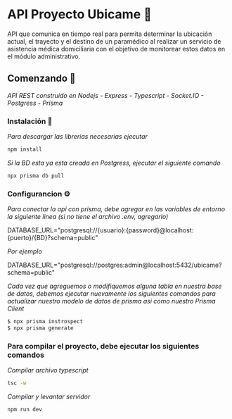 # API Proyecto Ubicame 📌

API que comunica en tiempo real para permita determinar la ubicación actual, el trayecto y el destino de un paramédico al realizar un servicio de asistencia médica domiciliaria con el objetivo de monitorear estos datos en el módulo administrativo.

## Comenzando 🚀

_API REST construido en Nodejs - Express - Typescript - Socket.IO - Postgress - Prisma_

### Instalación 🔧

_Para descargar las librerias necesarias ejecutar_
```bash
npm install
```

_Si la BD esta ya esta creada en Postgress, ejecutar el siguiente comando_

```bash
npx prisma db pull
```

### Configurancion ⚙

_Para conectar la api con prisma, debe agregar en las variables de entorno la siguiente linea (si no tiene el archivo .env, agregarlo)_

DATABASE_URL="postgresql://{usuario}:{password}@localhost:{puerto}/{BD}?schema=public"

_Por ejemplo_

DATABASE_URL="postgresql://postgres:admin@localhost:5432/ubicame?schema=public"


_Cada vez que agreguemos o modifiquemos alguna tabla en nuestra base de datos, debemos ejecutar nuevamente los siguientes comandos para actualizar nuestro modelo de datos de prisma asi como nuestro Prisma Client_
```bash
$ npx prisma instrospect
$ npx prisma generate 
```
### Para compilar el proyecto, debe ejecutar los siguientes comandos

_Compilar archivo typescript_
```bash
tsc -w
```

_Compilar y levantar servidor_
```bash
npm run dev
```
